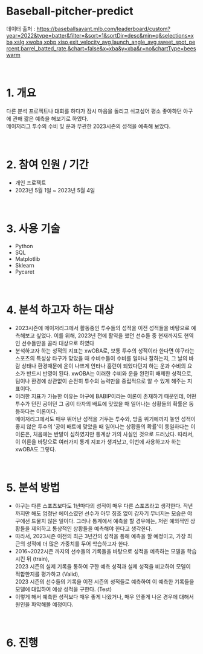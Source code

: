 # Baseball-pitcher-predict

데이터 출처 : https://baseballsavant.mlb.com/leaderboard/custom?year=2022&type=batter&filter=&sort=1&sortDir=desc&min=q&selections=xba,xslg,xwoba,xobp,xiso,exit_velocity_avg,launch_angle_avg,sweet_spot_percent,barrel_batted_rate,&chart=false&x=xba&y=xba&r=no&chartType=beeswarm  


<br />


# 1. 개요
다른 분석 프로젝트나 대회를 하다가 잠시 마음을 돌리고 쉬고싶어 평소 좋아하던 야구에 관해 짧은 예측을 해보기로 하였다.  
메이저리그 투수의 수비 및 운과 무관한 2023시즌의 성적을 예측해 보았다.  



<br />



# 2. 참여 인원 / 기간
* 개인 프로젝트
* 2023년 5월 1일 ~ 2023년 5월 4일


<br />


# 3. 사용 기술
* Python
* SQL
* Matplotlib
* Sklearn
* Pycaret


<br />


# 4. 분석 하고자 하는 대상
* 2023시즌에 메이저리그에서 활동중인 투수들의 성적을 이전 성적들을 바탕으로 예측해보고 싶었다. 이를 위해, 2023년 전에 활약을 했던 선수들 중 현재까지도 현역인 선수들만을 골라 대상으로 하였다
* 분석하고자 하는 성적의 지표는 xwOBA로, 보통 투수의 성적이라 한다면 야구라는 스포츠의 특성상 타구가 맞았을 때 수비수들이 수비를 얼마나 잘하는지, 그 날의 바람 상태나 환경때문에 운이 나쁘게 안타나 홈런이 되었다던지 하는 운과 수비의 요소가 반드시 반영이 된다. xwOBA는 이러한 수비와 운을 완전히 배제한 성적으로, 팀이나 환경에 상관없이 순전히 투수의 능력만을 중립적으로 알 수 있게 해주는 지표이다.
* 이러한 지표가 가능한 이유는 야구에 BABIP이라는 이론이 존재하기 때문인데, 어떤 투수가 던진 공이던 그 공이 타자의 배트에 맞았을 때 일어나는 상황들의 확률은 동등하다는 이론이다.  
메이저리그에서도 매우 뛰어난 성적을 거두는 투수와, 방출 위기에까지 놓인 성적이 좋지 않은 투수의 '공이 배트에 맞았을 때 일어나는 상황들의 확률'이 동일하다는 이 이론은, 처음에는 반발이 심하였지만 통계상 거의 사실인 것으로 드러났다. 따라서, 이 이론을 바탕으로 여러가지 통계 지표가 생겨났고, 이번에 사용하고자 하는 xwOBA도 그렇다.



<br />



# 5. 분석 방법
* 야구는 다른 스포츠보다도 1년마다의 성적이 매우 다른 스포츠라고 생각한다. 작년까지만 해도 엄청난 에이스였던 선수가 아무 징조 없이 갑자기 무너지는 모습은 야구에선 드물지 않은 일이다. 그러나 통계에서 예측을 할 경우에는, 저런 예외적인 상황들을 제외하고 통상적인 상황들을 예측해야 한다고 생각한다. 
* 따라서, 2023시즌 이전의 최근 3년간의 성적을 통해 예측을 할 예정이고, 가장 최근의 성적에 더 많은 가중치를 두어 학습하고자 한다.
* 2016~2022시즌 까지의 선수들의 기록들을 바탕으로 성적을 예측하는 모델을 학습 시킨 뒤 (train),  
2023 시즌의 실제 기록을 통하여 구한 예측 성적과 실제 성적을 비교하여 모델이 적합한지를 평가하고 (Valid),  
2023 시즌의 선수들의 기록을 이전 시즌의 성적들로 예측하여 이 예측한 기록들을 모델에 대입하여 예상 성적을 구한다. (Test)
* 이렇게 해서 예측한 성적보다 매우 좋게 나왔거나, 매우 안좋게 나온 경우에 대해서 원인을 파악해볼 예정이다.



<br />


# 6. 진행  

